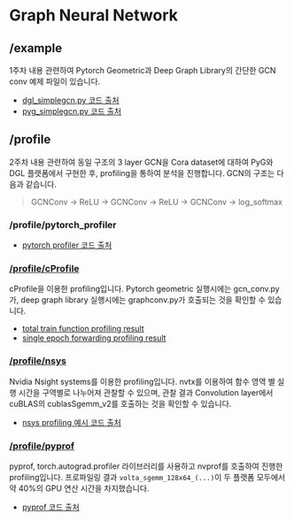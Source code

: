 # Graph Neural Network
## /example
  1주차 내용 관련하여 Pytorch Geometric과 Deep Graph Library의 간단한 GCN conv 예제 파일이 있습니다.
  
- [dgl_simplegcn.py 코드 출처](https://towardsdatascience.com/start-with-graph-convolutional-neural-networks-using-dgl-cf9becc570e1)
- [pyg_simplegcn.py 코드 출처](https://baeseongsu.github.io/posts/pytorch-geometric-introduction/)

## /profile
  2주차 내용 관련하여 동일 구조의 3 layer GCN을 Cora dataset에 대하여 PyG와 DGL 플랫폼에서 구현한 후, profiling을 통하여 분석을 진행합니다. GCN의 구조는 다음과 같습니다.
> GCNConv -> ReLU -> GCNConv -> ReLU -> GCNConv -> log_softmax
  
  ### /profile/pytorch_profiler

  - [pytorch profiler 코드 출처](https://jh-bk.tistory.com/20)
  
  ### [/profile/cProfile](https://github.com/jh0shin/Graph-Neural-Network/tree/main/profile/cProfile)
  
  cProfile을 이용한 profiling입니다. Pytorch geometric 실행시에는 gcn_conv.py가, deep graph library 실행시에는 graphconv.py가 호출되는 것을 확인할 수 있습니다.

  - [total train function profiling result](https://github.com/jh0shin/Graph-Neural-Network/blob/main/profile/pytorch_profiler/profile_train_100_epoch.txt)
  - [single epoch forwarding profiling result](https://github.com/jh0shin/Graph-Neural-Network/blob/main/profile/pytorch_profiler/profile_forward_1_epoch.txt)
  
  ### [/profile/nsys](https://github.com/jh0shin/Graph-Neural-Network/tree/main/profile/nsys)
  
  Nvidia Nsight systems를 이용한 profiling입니다. nvtx를 이용하여 함수 영역 별 실행 시간을 구역별로 나누어져 관찰할 수 있으며, 관찰 결과 Convolution layer에서 cuBLAS의 cublasSgemm_v2를 호출하는 것을 확인할 수 있습니다.
  
  - [nsys profiling 예시 코드 출처](https://on-demand.gputechconf.com/ai-conference-2019/skr9110.pdf)

  ### [/profile/pyprof](https://github.com/jh0shin/Graph-Neural-Network/tree/main/profile/pyprof)
  
  pyprof, torch.autograd.profiler 라이브러리를 사용하고 nvprof를 호출하여 진행한 profiling입니다. 프로파일링 결과 ```volta_sgemm_128x64_(...)```이 두 플랫폼 모두에서 약 40%의 GPU 연산 시간을 차지했습니다.
  
  - [pyprof 코드 출처](https://docs.nvidia.com/deeplearning/frameworks/pyprof-user-guide/install.html)
  
